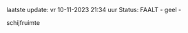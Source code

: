 laatste update: 
vr 10-11-2023 21:34   uur 
Status: FAALT - geel - 
<div class="service Y">schijfruimte</div>